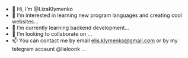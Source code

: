 - 👋 Hi, I’m @LizaKlymenko
- 👀 I’m interested in learning new program languages and creating cool websites...
- 🌱 I’m currently learning backend development...
- 💞️ I’m looking to collaborate on ...
- 📫 You can contact me by email elis.klymenko@gmail.com or by my telegram accaunt @lialoonk ...

<!---
LizaKlymenko/LizaKlymenko is a ✨ special ✨ repository because its `README.md` (this file) appears on your GitHub profile.
You can click the Preview link to take a look at your changes.
--->
